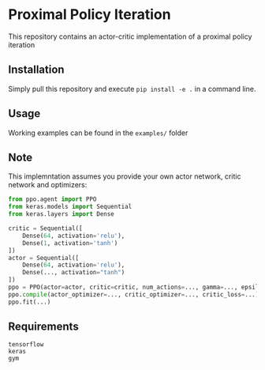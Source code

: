 # Proximal Policy Iteration

This repository contains an actor-critic implementation of a proximal policy iteration

## Installation

Simply pull this repository and execute `pip install -e .` in a command line.

## Usage

Working examples can be found in the `examples/` folder

## Note

This implemntation assumes you provide your own actor network, critic network and optimizers:

```python
from ppo.agent import PPO
from keras.models import Sequential
from keras.layers import Dense

critic = Sequential([
    Dense(64, activation='relu'),
    Dense(1, activation='tanh')
])
actor = Sequential([
    Dense(64, activation='relu'),
    Dense(..., activation="tanh")
])
ppo = PPO(actor=actor, critic=critic, num_actions=..., gamma=..., epsilon=...)
ppo.compile(actor_optimizer=..., critic_optimizer=..., critic_loss=...)
ppo.fit(...)
```

## Requirements

```
tensorflow
keras
gym
```

